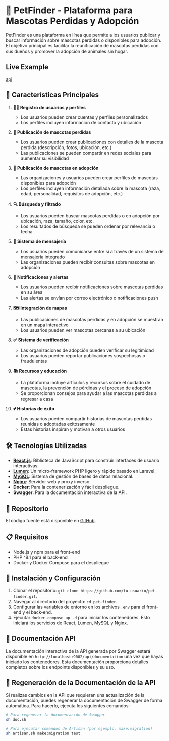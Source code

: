 # 🐾 PetFinder - Plataforma para Mascotas Perdidas y Adopción

PetFinder es una plataforma en línea que permite a los usuarios publicar y buscar información sobre mascotas perdidas o disponibles para adopción. El objetivo principal es facilitar la reunificación de mascotas perdidas con sus dueños y promover la adopción de animales sin hogar.

## Live Example
[api](https://petfinder.cbm3lla.me)

## 🌟 Características Principales

1. **🙍‍♂️ Registro de usuarios y perfiles**
   - Los usuarios pueden crear cuentas y perfiles personalizados
   - Los perfiles incluyen información de contacto y ubicación

2. **📢 Publicación de mascotas perdidas**
   - Los usuarios pueden crear publicaciones con detalles de la mascota perdida (descripción, fotos, ubicación, etc.)
   - Las publicaciones se pueden compartir en redes sociales para aumentar su visibilidad

3. **🐶 Publicación de mascotas en adopción**
   - Las organizaciones y usuarios pueden crear perfiles de mascotas disponibles para adopción
   - Los perfiles incluyen información detallada sobre la mascota (raza, edad, personalidad, requisitos de adopción, etc.)

4. **🔍 Búsqueda y filtrado**
   - Los usuarios pueden buscar mascotas perdidas o en adopción por ubicación, raza, tamaño, color, etc.
   - Los resultados de búsqueda se pueden ordenar por relevancia o fecha

5. **💬 Sistema de mensajería**
   - Los usuarios pueden comunicarse entre sí a través de un sistema de mensajería integrado
   - Las organizaciones pueden recibir consultas sobre mascotas en adopción

6. **🔔 Notificaciones y alertas**
   - Los usuarios pueden recibir notificaciones sobre mascotas perdidas en su área
   - Las alertas se envían por correo electrónico o notificaciones push

7. **🗺️ Integración de mapas**
   - Las publicaciones de mascotas perdidas y en adopción se muestran en un mapa interactivo
   - Los usuarios pueden ver mascotas cercanas a su ubicación

8. **✅ Sistema de verificación**
   - Las organizaciones de adopción pueden verificar su legitimidad
   - Los usuarios pueden reportar publicaciones sospechosas o fraudulentas

9. **📚 Recursos y educación**
   - La plataforma incluye artículos y recursos sobre el cuidado de mascotas, la prevención de pérdidas y el proceso de adopción
   - Se proporcionan consejos para ayudar a las mascotas perdidas a regresar a casa

10. **💕 Historias de éxito**
    - Los usuarios pueden compartir historias de mascotas perdidas reunidas o adoptadas exitosamente
    - Estas historias inspiran y motivan a otros usuarios

## 🛠️ Tecnologías Utilizadas

- **[React.js](https://reactjs.org/)**: Biblioteca de JavaScript para construir interfaces de usuario interactivas.
- **[Lumen](https://lumen.laravel.com/)**: Un micro-framework PHP ligero y rápido basado en Laravel.
- **[MySQL](https://www.mysql.com/)**: Sistema de gestión de bases de datos relacional.
- **[Nginx](https://www.nginx.com/)**: Servidor web y proxy inverso.
- **Docker**: Para la contenerización y fácil despliegue.
- **Swagger**: Para la documentación interactiva de la API.

## 📂 Repositorio

El código fuente está disponible en [GitHub](https://github.com/tu-usuario/pet-finder).

## 📋 Requisitos

- Node.js y npm para el front-end
- PHP ^8.1 para el back-end
- Docker y Docker Compose para el despliegue

## 🚀 Instalación y Configuración

1. Clonar el repositorio: `git clone https://github.com/tu-usuario/pet-finder.git`.
2. Navegar al directorio del proyecto: `cd pet-finder`.
3. Configurar las variables de entorno en los archivos `.env` para el front-end y el back-end.
4. Ejecutar `docker-compose up -d` para iniciar los contenedores. Esto iniciará los servicios de React, Lumen, MySQL y Nginx.

## 📘 Documentación API

La documentación interactiva de la API generada por Swagger estará disponible en `http://localhost:9002/api/documentation` una vez que hayas iniciado los contenedores. Esta documentación proporciona detalles completos sobre los endpoints disponibles y su uso.

## 🔄 Regeneración de la Documentación de la API

Si realizas cambios en la API que requieran una actualización de la documentación, puedes regenerar la documentación de Swagger de forma automática. Para hacerlo, ejecuta los siguientes comandos:

```bash
# Para regenerar la documentación de Swagger
sh doc.sh

# Para ejecutar comandos de Artisan (por ejemplo, make:migration)
sh artisan.sh make:migration test